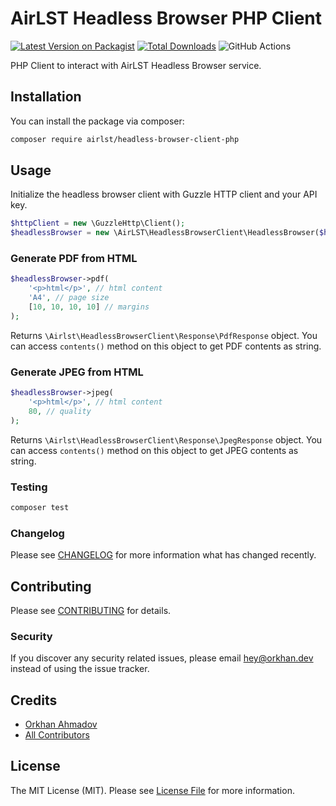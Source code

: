 # AirLST Headless Browser PHP Client

[![Latest Version on Packagist](https://img.shields.io/packagist/v/airlst/headless-browser-client-php.svg?style=flat-square)](https://packagist.org/packages/airlst/headless-browser-client-php)
[![Total Downloads](https://img.shields.io/packagist/dt/airlst/headless-browser-client-php.svg?style=flat-square)](https://packagist.org/packages/airlst/headless-browser-client-php)
![GitHub Actions](https://github.com/airlst/headless-browser-client-php/actions/workflows/main.yml/badge.svg)

PHP Client to interact with AirLST Headless Browser service.

## Installation

You can install the package via composer:

```bash
composer require airlst/headless-browser-client-php
```

## Usage

Initialize the headless browser client with Guzzle HTTP client and your API key.

```php
$httpClient = new \GuzzleHttp\Client();
$headlessBrowser = new \AirLST\HeadlessBrowserClient\HeadlessBrowser($httpClient, 'api-key-here');
```

### Generate PDF from HTML

```php
$headlessBrowser->pdf(
    '<p>html</p>', // html content
    'A4', // page size
    [10, 10, 10, 10] // margins
);
```

Returns `\Airlst\HeadlessBrowserClient\Response\PdfResponse` object.
You can access `contents()` method on this object to get PDF contents as string.

### Generate JPEG from HTML

```php
$headlessBrowser->jpeg(
    '<p>html</p>', // html content
    80, // quality
);
```

Returns `\Airlst\HeadlessBrowserClient\Response\JpegResponse` object.
You can access `contents()` method on this object to get JPEG contents as string.

### Testing

```bash
composer test
```

### Changelog

Please see [CHANGELOG](CHANGELOG.md) for more information what has changed recently.

## Contributing

Please see [CONTRIBUTING](CONTRIBUTING.md) for details.

### Security

If you discover any security related issues, please email hey@orkhan.dev instead of using the issue tracker.

## Credits

-   [Orkhan Ahmadov](https://github.com/airlst)
-   [All Contributors](../../contributors)

## License

The MIT License (MIT). Please see [License File](LICENSE.md) for more information.
